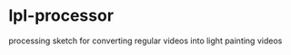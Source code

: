 lpl-processor
=============

processing sketch for converting regular videos into light painting videos
